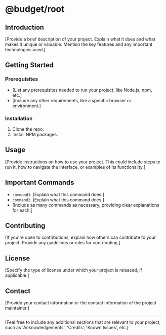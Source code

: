 # @budget/root

## Introduction

[Provide a brief description of your project. Explain what it does and what makes it unique or valuable. Mention the key features and any important technologies used.]

## Getting Started

### Prerequisites

- [List any prerequisites needed to run your project, like Node.js, npm, etc.]
- [Include any other requirements, like a specific browser or environment.]

### Installation

1. Clone the repo:
2. Install NPM packages:

## Usage

[Provide instructions on how to use your project. This could include steps to run it, how to navigate the interface, or examples of its functionality.]

## Important Commands

- `command1`: [Explain what this command does.]
- `command2`: [Explain what this command does.]
- [Include as many commands as necessary, providing clear explanations for each.]

## Contributing

[If you're open to contributions, explain how others can contribute to your project. Provide any guidelines or rules for contributing.]

## License

[Specify the type of license under which your project is released, if applicable.]

## Contact

[Provide your contact information or the contact information of the project maintainer.]

---

[Feel free to include any additional sections that are relevant to your project, such as 'Acknowledgements', 'Credits', 'Known Issues', etc.]
